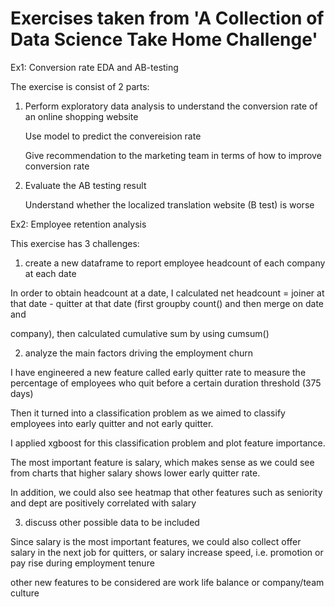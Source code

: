 # Exercises taken from 'A Collection of Data Science Take Home Challenge'


Ex1: Conversion rate EDA and AB-testing

The exercise is consist of 2 parts:

1. Perform exploratory data analysis to understand the conversion rate of an online shopping website
  
   Use model to predict the convereision rate
   
   Give recommendation to the marketing team in terms of how to improve conversion rate
   
2. Evaluate the AB testing result

   Understand whether the localized translation website (B test) is worse
   
   
Ex2: Employee retention analysis

This exercise has 3 challenges:

1. create a new dataframe to report employee headcount of each company at each date

  In order to obtain headcount at a date, I calculated net headcount = joiner at that date - quitter at that date (first groupby count() and then merge on date and 
  
  company), then calculated cumulative sum by using cumsum()

2. analyze the main factors driving the employment churn

I have engineered a new feature called early quitter rate to measure the percentage of employees who quit before a certain duration threshold (375 days)

Then it turned into a classification problem as we aimed to classify employees into early quitter and not early quitter.

I applied xgboost for this classification problem and plot feature importance.

The most important feature is salary, which makes sense as we could see from charts that higher salary shows lower early quitter rate. 

In addition, we could also see heatmap that other features such as seniority and dept are positively correlated with salary

3. discuss other possible data to be included

Since salary is the most important features, we could also collect offer salary in the next job for quitters, or salary increase speed, i.e. promotion or pay rise during employment tenure

other new features to be considered are work life balance or company/team culture
